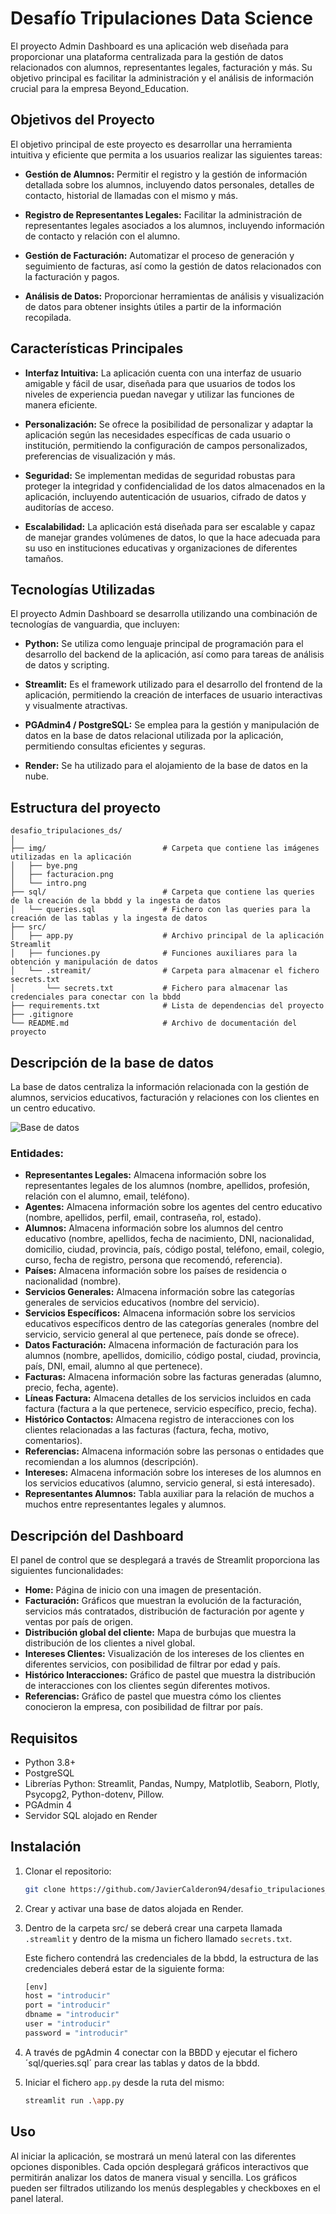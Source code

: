 # Desafío Tripulaciones Data Science

El proyecto Admin Dashboard es una aplicación web diseñada para proporcionar una plataforma centralizada para la gestión de datos relacionados con alumnos, representantes legales, facturación y más. Su objetivo principal es facilitar la administración y el análisis de información crucial para la empresa Beyond_Education.

## Objetivos del Proyecto

El objetivo principal de este proyecto es desarrollar una herramienta intuitiva y eficiente que permita a los usuarios realizar las siguientes tareas:

* **Gestión de Alumnos:** Permitir el registro y la gestión de información detallada sobre los alumnos, incluyendo datos personales, detalles de contacto, historial de llamadas con el mismo y más.

* **Registro de Representantes Legales:** Facilitar la administración de representantes legales asociados a los alumnos, incluyendo información de contacto y relación con el alumno.

* **Gestión de Facturación:** Automatizar el proceso de generación y seguimiento de facturas, así como la gestión de datos relacionados con la facturación y pagos.

* **Análisis de Datos:** Proporcionar herramientas de análisis y visualización de datos para obtener insights útiles a partir de la información recopilada.

## Características Principales

* **Interfaz Intuitiva:** La aplicación cuenta con una interfaz de usuario amigable y fácil de usar, diseñada para que usuarios de todos los niveles de experiencia puedan navegar y utilizar las funciones de manera eficiente.

* **Personalización:** Se ofrece la posibilidad de personalizar y adaptar la aplicación según las necesidades específicas de cada usuario o institución, permitiendo la configuración de campos personalizados, preferencias de visualización y más.

* **Seguridad:** Se implementan medidas de seguridad robustas para proteger la integridad y confidencialidad de los datos almacenados en la aplicación, incluyendo autenticación de usuarios, cifrado de datos y auditorías de acceso.

* **Escalabilidad:** La aplicación está diseñada para ser escalable y capaz de manejar grandes volúmenes de datos, lo que la hace adecuada para su uso en instituciones educativas y organizaciones de diferentes tamaños.

## Tecnologías Utilizadas
El proyecto Admin Dashboard se desarrolla utilizando una combinación de tecnologías de vanguardia, que incluyen:

* **Python:** Se utiliza como lenguaje principal de programación para el desarrollo del backend de la aplicación, así como para tareas de análisis de datos y scripting.

* **Streamlit:** Es el framework utilizado para el desarrollo del frontend de la aplicación, permitiendo la creación de interfaces de usuario interactivas y visualmente atractivas.

* **PGAdmin4 / PostgreSQL:** Se emplea para la gestión y manipulación de datos en la base de datos relacional utilizada por la aplicación, permitiendo consultas eficientes y seguras.

* **Render:** Se ha utilizado para el alojamiento de la base de datos en la nube.


## Estructura del proyecto

    desafio_tripulaciones_ds/
    │
    ├── img/                          # Carpeta que contiene las imágenes utilizadas en la aplicación
    │   ├── bye.png
    │   ├── facturacion.png
    │   └── intro.png
    ├── sql/                          # Carpeta que contiene las queries de la creación de la bbdd y la ingesta de datos
    │   └── queries.sql               # Fichero con las queries para la creación de las tablas y la ingesta de datos
    ├── src/    
    │   ├── app.py                    # Archivo principal de la aplicación Streamlit
    │   ├── funciones.py              # Funciones auxiliares para la obtención y manipulación de datos
    │   └── .streamit/                # Carpeta para almacenar el fichero secrets.txt
    │       └── secrets.txt           # Fichero para almacenar las credenciales para conectar con la bbdd
    ├── requirements.txt              # Lista de dependencias del proyecto
    ├── .gitignore                    
    └── README.md                     # Archivo de documentación del proyecto

## Descripción de la base de datos

La base de datos centraliza la información relacionada con la gestión de alumnos, servicios educativos, facturación y relaciones con los clientes en un centro educativo.


![Base de datos](img/BBDD.png)

### Entidades:

* **Representantes Legales:** Almacena información sobre los representantes legales de los alumnos (nombre, apellidos, profesión, relación con el alumno, email, teléfono).
* **Agentes:** Almacena información sobre los agentes del centro educativo (nombre, apellidos, perfil, email, contraseña, rol, estado).
* **Alumnos:** Almacena información sobre los alumnos del centro educativo (nombre, apellidos, fecha de nacimiento, DNI, nacionalidad, domicilio, ciudad, provincia, país, código postal, teléfono, email, colegio, curso, fecha de registro, persona que recomendó, referencia).
* **Países:** Almacena información sobre los países de residencia o nacionalidad (nombre).
* **Servicios Generales:** Almacena información sobre las categorías generales de servicios educativos (nombre del servicio).
* **Servicios Específicos:** Almacena información sobre los servicios educativos específicos dentro de las categorías generales (nombre del servicio, servicio general al que  pertenece, país donde se ofrece).
* **Datos Facturación:** Almacena información de facturación para los alumnos (nombre, apellidos, domicilio, código postal, ciudad, provincia, país, DNI, email, alumno al que  pertenece).
* **Facturas:** Almacena información sobre las facturas generadas (alumno, precio, fecha, agente).
* **Líneas Factura:** Almacena detalles de los servicios incluidos en cada factura (factura a la que pertenece, servicio específico, precio, fecha).
* **Histórico Contactos:** Almacena registro de interacciones con los clientes relacionadas a las facturas (factura, fecha, motivo, comentarios).
* **Referencias:** Almacena información sobre las personas o entidades que recomiendan a los alumnos (descripción).
* **Intereses:** Almacena información sobre los intereses de los alumnos en los servicios educativos (alumno, servicio general, si está interesado).
* **Representantes Alumnos:** Tabla auxiliar para la relación de muchos a muchos entre representantes legales y alumnos.

## Descripción del Dashboard

El panel de control que se desplegará a través de Streamlit proporciona las siguientes funcionalidades:

- **Home:** Página de inicio con una imagen de presentación.
- **Facturación:** Gráficos que muestran la evolución de la facturación, servicios más contratados, distribución de facturación por agente y ventas por país de origen.
- **Distribución global del cliente:** Mapa de burbujas que muestra la distribución de los clientes a nivel global.
- **Intereses Clientes:** Visualización de los intereses de los clientes en diferentes servicios, con posibilidad de filtrar por edad y país.
- **Histórico Interacciones:** Gráfico de pastel que muestra la distribución de interacciones con los clientes según diferentes motivos.
- **Referencias:** Gráfico de pastel que muestra cómo los clientes conocieron la empresa, con posibilidad de filtrar por país.

## Requisitos

- Python 3.8+
- PostgreSQL
- Librerías Python: Streamlit, Pandas, Numpy, Matplotlib, Seaborn, Plotly, Psycopg2, Python-dotenv, Pillow.
- PGAdmin 4
- Servidor SQL alojado en Render

## Instalación

1. Clonar el repositorio:

   ```bash
   git clone https://github.com/JavierCalderon94/desafio_tripulaciones_ds/git

2. Crear y activar una base de datos alojada en Render.

3. Dentro de la carpeta src/ se deberá crear una carpeta llamada `.streamlit` y dentro de la misma un fichero llamado `secrets.txt`. 
    
    Este fichero contendrá las credenciales de la bbdd, la estructura de las credenciales deberá estar de la siguiente forma:
     ```bash
    [env]
    host = "introducir"
    port = "introducir"
    dbname = "introducir"
    user = "introducir"
    password = "introducir"

4. A través de pgAdmin 4 conectar con la BBDD y ejecutar el fichero ´sql/queries.sql´ para crear las tablas y datos de la bbdd.

5. Iniciar el fichero `app.py` desde la ruta del mismo:
     ```bash
    streamlit run .\app.py
    
## Uso


Al iniciar la aplicación, se mostrará un menú lateral con las diferentes opciones disponibles. Cada opción desplegará gráficos interactivos que permitirán analizar los datos de manera visual y sencilla. Los gráficos pueden ser filtrados utilizando los menús desplegables y checkboxes en el panel lateral.